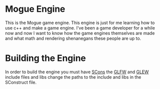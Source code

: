 # Mogue Engine
This is the Mogue game engine. This engine is just for me learning how to use c++ and make a game engine. I've been a game developer
for a while now and now I want to know how the game engines themselves are made and what math and rendering shenanegans these people are up to.

# Building the Engine
In order to build the engine you must have [SCons](https://scons.org) the [GLFW](https://sourceforge.net/projects/glew/files/latest/download) and [GLEW](https://www.glfw.org) include files and libs
change the paths to the include and libs in the SConstruct file.
